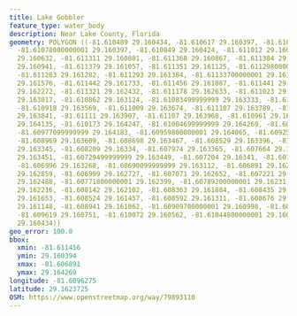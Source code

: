 ```yaml
---
title: Lake Gobbler
feature_type: water_body
description: Near Lake County, Florida
geometry: POLYGON ((-81.610489 29.160434, -81.610617 29.160397, -81.610698 29.160394,
  -81.61078000000001 29.160397, -81.610849 29.160424, -81.611012 29.160503, -81.611154
  29.160632, -81.611311 29.160801, -81.611368 29.160867, -81.611384 29.160875, -81.61139
  29.160941, -81.611379 29.161057, -81.611351 29.161125, -81.61129800000001 29.161206,
  -81.611283 29.161282, -81.611293 29.161384, -81.61133700000001 29.161453, -81.61141000000001
  29.161576, -81.611442 29.161733, -81.611456 29.161887, -81.611441 29.162071, -81.611383
  29.162272, -81.611321 29.162432, -81.611178 29.162633, -81.611023 29.162826, -81.610905
  29.163017, -81.610862 29.163124, -81.61083499999999 29.163333, -81.610857 29.163446,
  -81.610918 29.163569, -81.611009 29.163674, -81.611107 29.163789, -81.61112300000001
  29.163841, -81.61111 29.163907, -81.61107 29.163968, -81.610961 29.164015, -81.61060999999999
  29.164135, -81.610173 29.164247, -81.61004699999999 29.164269, -81.60995 29.164256,
  -81.60977099999999 29.164183, -81.60959800000001 29.164065, -81.609252 29.163802,
  -81.608969 29.163609, -81.608698 29.163467, -81.608529 29.163396, -81.60834699999999
  29.163345, -81.608209 29.16334, -81.607974 29.163365, -81.607664 29.163417, -81.607411
  29.163451, -81.60729499999999 29.163449, -81.607204 29.16341, -81.607078 29.163353,
  -81.606996 29.163268, -81.60690099999999 29.163112, -81.606891 29.162988, -81.606931
  29.162859, -81.606999 29.162727, -81.607071 29.162652, -81.607221 29.162574, -81.60742999999999
  29.162488, -81.60771800000001 29.162399, -81.60789200000001 29.16231, -81.608024
  29.162216, -81.608142 29.162102, -81.608363 29.161884, -81.608435 29.161749, -81.608475
  29.161653, -81.608524 29.161457, -81.608592 29.161311, -81.608676 29.161231, -81.60877600000001
  29.161148, -81.608941 29.161062, -81.60909700000001 29.160998, -81.609347 29.160884,
  -81.609619 29.160751, -81.610072 29.160562, -81.61044800000001 29.160445, -81.610489
  29.160434))
geo_error: 100.0
bbox:
  xmin: -81.611456
  ymin: 29.160394
  xmax: -81.606891
  ymax: 29.164269
longitude: -81.6096275
latitude: 29.1623725
OSM: https://www.openstreetmap.org/way/79893110
---
```

